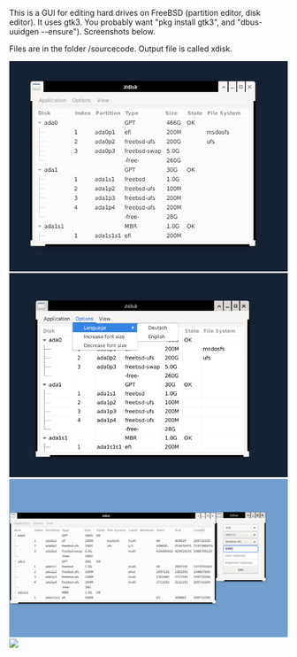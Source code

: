 


This is a GUI for editing hard drives on FreeBSD (partition editor, disk editor). It uses gtk3. You probably want "pkg install gtk3", and "dbus-uuidgen --ensure"). Screenshots below.

Files are in the folder /sourcecode. Output file is called xdisk.


![](screenshot/xdisk-1.png)
![](screenshot/xdisk-2.png)
![](screenshot/xdisk-3.png)
![](screenshot/xdisk-4.png)
